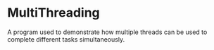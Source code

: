 # MultiThreading
A program used to demonstrate how multiple threads can be used to complete different tasks simultaneously. 
